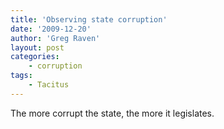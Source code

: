 ```yaml
---
title: 'Observing state corruption'
date: '2009-12-20'
author: 'Greg Raven'
layout: post
categories:
    - corruption
tags:
    - Tacitus
---
```


The more corrupt the state, the more it legislates.
